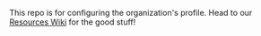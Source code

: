 This repo is for configuring the organization's profile. Head to our [Resources Wiki](https://github.com/WWU-CPC/Resources/wiki) for the good stuff!
